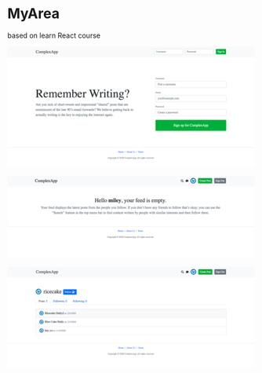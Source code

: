# MyArea
based on learn React course

![HomePage](Homepage.png)

![mainPage](Mainpage.png)

![authorPage](authorpage.png)
